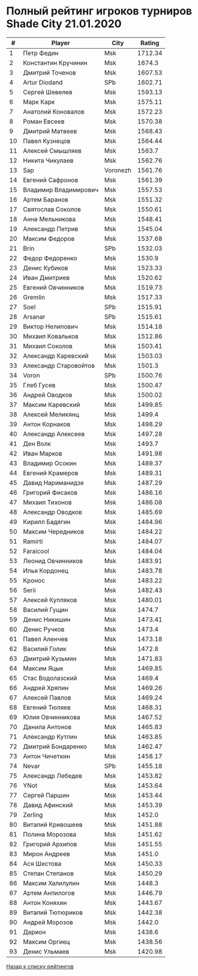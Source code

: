 # Полный рейтинг игроков турниров Shade City 21.01.2020 #

| # |Player                   |City      |Rating  |
|---|-------------------------|----------|--------|
  1|Петр Федин               |Msk       |1712.34 
  2|Константин Кручинин      |Msk       |1674.3  
  3|Дмитрий Точенов          |Msk       |1607.53 
  4|Artur Diodand            |SPb       |1602.71 
  5|Сергей Шевелев           |Msk       |1593.13 
  6|Марк Карк                |Msk       |1575.11 
  7|Анатолий Коновалов       |Msk       |1572.23 
  8|Роман Евсеев             |Msk       |1570.38 
  9|Дмитрий Матвеев          |Msk       |1568.43 
 10|Павел Кузнецов           |Msk       |1564.44 
 11|Алексей Смышляев         |Msk       |1563.7  
 12|Никита Чикулаев          |Msk       |1562.76 
 13|Sap                      |Voronezh  |1561.76 
 14|Евгений Сафронов         |Msk       |1561.39 
 15|Владимир Владимирович    |Msk       |1557.53 
 16|Артем Баранов            |Msk       |1551.32 
 17|Святослав Соколов        |Msk       |1550.61 
 18|Анна Мельникова          |Msk       |1548.41 
 19|Александр Петрив         |Msk       |1545.04 
 20|Максим Федоров           |Msk       |1537.68 
 21|Brin                     |SPb       |1532.03 
 22|Федор Федоренко          |Msk       |1530.9  
 23|Денис Кубиков            |Msk       |1523.33 
 24|Иван Дмитриев            |Msk       |1520.62 
 25|Евгений Овчинников       |Msk       |1519.73 
 26|Gremlin                  |Msk       |1517.33 
 27|Soel                     |SPb       |1515.91 
 28|Arsanar                  |SPb       |1515.61 
 29|Виктор Нелипович         |Msk       |1514.18 
 30|Михаил Ковальков         |Msk       |1512.86 
 31|Михаил Соколов           |Msk       |1503.41 
 32|Александр Каревский      |Msk       |1503.03 
 33|Александр Старовойтов    |Msk       |1501.3  
 34|Voron                    |SPb       |1500.76 
 35|Глеб Гусев               |Msk       |1500.47 
 36|Андрей Оводков           |Msk       |1500.02 
 37|Максим Каревский         |Msk       |1499.85 
 38|Алексей Меликянц         |Msk       |1499.4  
 39|Антон Корнаков           |Msk       |1498.29 
 40|Александр Алексеев       |Msk       |1497.28 
 41|Ден Волк                 |Msk       |1493.7  
 42|Иван Марков              |Msk       |1491.98 
 43|Владимир Осокин          |Msk       |1489.37 
 44|Евгений Крамеров         |Msk       |1489.31 
 45|Давид Нариманидзе        |Msk       |1487.29 
 46|Григорий Фисаков         |Msk       |1486.16 
 47|Михаил Тихонов           |Msk       |1486.08 
 48|Александр Оводков        |Msk       |1485.69 
 49|Кирилл Бадягин           |Msk       |1484.96 
 50|Максим Чередников        |Msk       |1484.22 
 51|Ramirti                  |Msk       |1484.07 
 52|Faraicool                |Msk       |1484.04 
 53|Леонид Овчинников        |Msk       |1483.91 
 54|Илья Кордонец            |Msk       |1483.78 
 55|Кронос                   |Msk       |1483.22 
 56|Serii                    |Msk       |1482.43 
 57|Алексей Купляков         |Msk       |1480.01 
 58|Василий Гущин            |Msk       |1474.7  
 59|Денис Никишин            |Msk       |1473.41 
 60|Денис Ручков             |Msk       |1473.4  
 61|Павел Аленчев            |Msk       |1473.18 
 62|Василий Голик            |Msk       |1472.8  
 63|Дмитрий Кузьмин          |Msk       |1471.83 
 64|Максим Яцык              |Msk       |1469.85 
 65|Стас Водолазский         |Msk       |1469.4  
 66|Андрей Хряпин            |Msk       |1469.26 
 67|Алексей Павлов           |Msk       |1469.24 
 68|Евгений Тюляев           |Msk       |1468.31 
 69|Юлия Овчинникова         |Msk       |1467.52 
 70|Данила Антонов           |Msk       |1465.83 
 71|Александр Кутлин         |Msk       |1463.85 
 72|Дмитрий Бондаренко       |Msk       |1462.47 
 73|Антон Чичеткин           |Msk       |1458.17 
 74|Nevar                    |SPb       |1455.18 
 75|Александр Лебедев        |Msk       |1453.82 
 76|YNot                     |Msk       |1453.64 
 77|Сергей Паршин            |Msk       |1453.44 
 78|Давид Афинский           |Msk       |1453.39 
 79|Zerling                  |Msk       |1452.0  
 80|Виталий Кривошеев        |Msk       |1451.88 
 81|Полина Морозова          |Msk       |1451.62 
 82|Григорий Архипов         |Msk       |1451.55 
 83|Мирон Андреев            |Msk       |1451.0  
 84|Ася Шестова              |Msk       |1450.33 
 85|Степан Степанов          |Msk       |1450.29 
 86|Максим Халилулин         |Msk       |1448.3  
 87|Артем Анпилогов          |Msk       |1446.79 
 88|Антон Коняхин            |Msk       |1443.67 
 89|Виталий Тютюриков        |Msk       |1442.38 
 90|Андрей Морозов           |Msk       |1442.0  
 91|Дарион                   |Msk       |1438.6  
 92|Максим Оргиец            |Msk       |1438.56 
 93|Денис Ульмаев            |Msk       |1420.98 

[Назад к списку рейтингов](https://pee-kay.github.io/russian-wu-rating)
